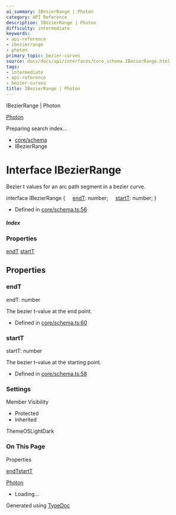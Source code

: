 ```yaml
---
ai_summary: IBezierRange | Photon
category: API Reference
description: IBezierRange | Photon
difficulty: intermediate
keywords:
- api-reference
- ibezierrange
- photon
primary_topic: bezier-curves
source: docs/docs/api/interfaces/core_schema.IBezierRange.html
tags:
- intermediate
- api-reference
- bezier-curves
title: IBezierRange | Photon
---
```

IBezierRange | Photon

[Photon](../index.md)




Preparing search index...

* [core/schema](../modules/core_schema.md)
* IBezierRange

# Interface IBezierRange

Bezier t values for an arc path segment in a bezier curve.

interface IBezierRange {
    [endT](#endt): number;
    [startT](#startt): number;
}

* Defined in [core/schema.ts:56](https://github.com/mwhite454/photon/blob/main/packages/photon/src/core/schema.ts#L56)

##### Index

### Properties

[endT](#endt)
[startT](#startt)

## Properties

### endT

endT: number

The bezier t-value at the end point.

* Defined in [core/schema.ts:60](https://github.com/mwhite454/photon/blob/main/packages/photon/src/core/schema.ts#L60)

### startT

startT: number

The bezier t-value at the starting point.

* Defined in [core/schema.ts:58](https://github.com/mwhite454/photon/blob/main/packages/photon/src/core/schema.ts#L58)

### Settings

Member Visibility

* Protected
* Inherited

ThemeOSLightDark

### On This Page

Properties

[endT](#endt)[startT](#startt)

[Photon](../index.md)

* Loading...

Generated using [TypeDoc](https://typedoc.org/)
